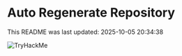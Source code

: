 # Auto Regenerate Repository

This README was last updated: 2025-10-05 20:34:38

 ![TryHackMe](https://tryhackme.com/badge/533634)
